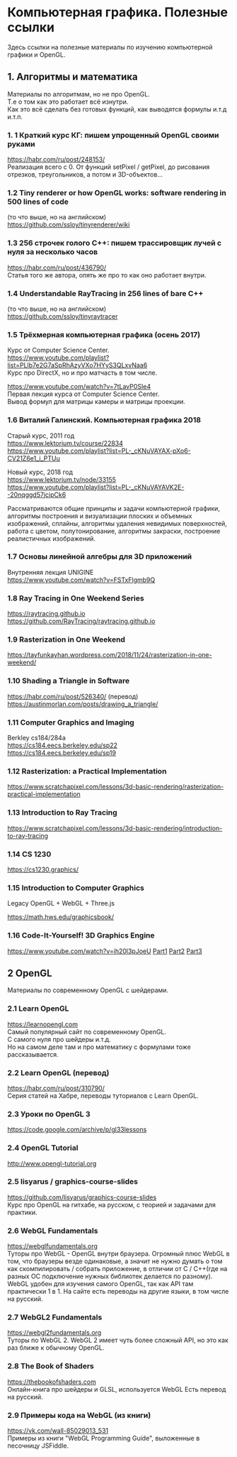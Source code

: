 # Компьютерная графика. Полезные ссылки

Здесь ссылки на полезные материалы по изучению компьютерной графики и OpenGL.

## 1. Алгоритмы и математика

Материалы по алгоритмам, но не про OpenGL. <br>
Т.е о том как это работает всё изнутри. <br>
Как это всё сделать без готовых функций, как выводятся формулы и.т.д и.т.п.

### 1. 1 Краткий курс КГ: пишем упрощенный OpenGL своими руками

https://habr.com/ru/post/248153/ <br>
Реализация всего с 0. От функций setPixel / getPixel, до рисования отрезков, треугольников, а потом и 3D-объектов...

### 1.2 Tiny renderer or how OpenGL works: software rendering in 500 lines of code

(то что выше, но на английском) <br>
https://github.com/ssloy/tinyrenderer/wiki

### 1.3 256 строчек голого C++: пишем трассировщик лучей с нуля за несколько часов

https://habr.com/ru/post/436790/ <br>
Статья того же автора, опять же про то как оно работает внутри.

### 1.4 Understandable RayTracing in 256 lines of bare C++

(то что выше, но на английском) <br>
https://github.com/ssloy/tinyraytracer <br>

### 1.5 Трёхмерная компьютерная графика (осень 2017)

Курс от Computer Science Center. <br>
https://www.youtube.com/playlist?list=PLlb7e2G7aSpRhAzyVXo7HYyS3QLxvNaa6 <br>
Курс про DirectX, но и про матчасть в том числе.

https://www.youtube.com/watch?v=7tLavP0SIe4 <br>
Первая лекция курса от Computer Science Center. <br>
Вывод формул для матрицы камеры и матрицы проекции.

### 1.6 Виталий Галинский. Компьютерная графика 2018

Старый курс, 2011 год <br>
https://www.lektorium.tv/course/22834 <br>
https://www.youtube.com/playlist?list=PL-_cKNuVAYAX-pXo6-CV21Z6e1_i_PTUu

Новый курс, 2018 год <br>
https://www.lektorium.tv/node/33155 <br>
https://www.youtube.com/playlist?list=PL-_cKNuVAYAVK2E--20nqggd57jcipCk6 <br>

Рассматриваются общие принципы и задачи компьютерной графики, алгоритмы построения и визуализации плоских и объемных изображений, сплайны, алгоритмы удаления невидимых поверхностей, работа с цветом, полутонирование, алгоритмы закраски, построение реалистичных изображений.

### 1.7 Основы линейной алгебры для 3D приложений

Внутренняя лекция UNIGINE <br>
https://www.youtube.com/watch?v=FSTxFlgmb9Q

### 1.8 Ray Tracing in One Weekend Series

https://raytracing.github.io <br>
https://github.com/RayTracing/raytracing.github.io

### 1.9 Rasterization in One Weekend

https://tayfunkayhan.wordpress.com/2018/11/24/rasterization-in-one-weekend/

### 1.10 Shading a Triangle in Software

https://habr.com/ru/post/526340/ (перевод) <br>
https://austinmorlan.com/posts/drawing_a_triangle/

### 1.11 Computer Graphics and Imaging

Berkley cs184/284a <br>
https://cs184.eecs.berkeley.edu/sp22 <br>
https://cs184.eecs.berkeley.edu/sp19 <br>

### 1.12 Rasterization: a Practical Implementation

https://www.scratchapixel.com/lessons/3d-basic-rendering/rasterization-practical-implementation

### 1.13 Introduction to Ray Tracing

https://www.scratchapixel.com/lessons/3d-basic-rendering/introduction-to-ray-tracing

### 1.14 CS 1230

https://cs1230.graphics/

### 1.15 Introduction to Computer Graphics

Legacy OpenGL + WebGL + Three.js <br>

https://math.hws.edu/graphicsbook/

### 1.16 Code-It-Yourself! 3D Graphics Engine

https://www.youtube.com/watch?v=ih20l3pJoeU
[Part1](https://www.youtube.com/watch?v=ih20l3pJoeU) [Part2](https://www.youtube.com/watch?v=XgMWc6LumG4) [Part3](https://www.youtube.com/watch?v=HXSuNxpCzdM)

## 2 OpenGL

Материалы по современному OpenGL с шейдерами.

### 2.1 Learn OpenGL

https://learnopengl.com <br>
Самый популярный сайт по современному OpenGL. <br>
С самого нуля про шейдеры и.т.д. <br>
Но на самом деле там и про математику с формулами тоже рассказывается.

### 2.2 Learn OpenGL (перевод)

https://habr.com/ru/post/310790/ <br>
Серия статей на Хабре, переводы туториалов с Learn OpenGL.

### 2.3 Уроки по OpenGL 3

https://code.google.com/archive/p/gl33lessons

### 2.4 OpenGL Tutorial

http://www.opengl-tutorial.org

### 2.5 lisyarus / graphics-course-slides

https://github.com/lisyarus/graphics-course-slides <br>
Курс про OpenGL на гитхабе, на русском, с теорией и задачами для практики.

### 2.6 WebGL Fundamentals

https://webglfundamentals.org <br>
Туторы про WebGL - OpenGL внутри браузера.
Огромный плюс WebGL в том, что браузеры везде одинаковые,
а значит не нужно думать о том как скомпилировать / собрать приложение, в отличии от C / C++(где на разных ОС подключение нужных библиотек делается по разному). WebGL удобен для изучения самого OpenGL, так как API там практически 1 в 1. На сайте есть переводы на другие языки, в том числе на русский.

### 2.7 WebGL2 Fundamentals

https://webgl2fundamentals.org <br>
Туторы по WebGL 2. WebGL 2 имеет чуть более сложный API, но это как раз ближе к обычному OpenGL.

### 2.8 The Book of Shaders

https://thebookofshaders.com <br>
Онлайн-книга про шейдеры и GLSL, используется WebGL
Есть перевод на русский.

### 2.9 Примеры кода на WebGL (из книги)

https://vk.com/wall-85029013_531 <br>
Примеры из книги "WebGL Programming Guide",
выложенные в песочницу JSFiddle.
